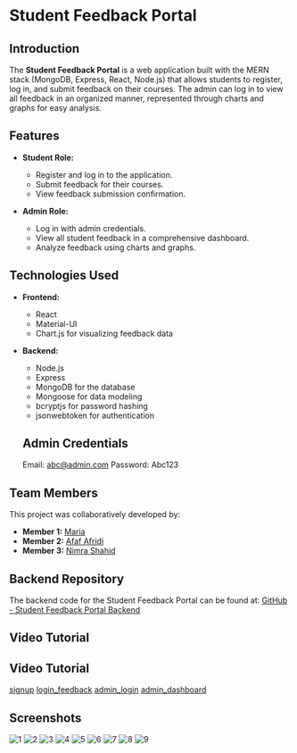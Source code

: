 # Student Feedback Portal

## Introduction
The **Student Feedback Portal** is a web application built with the MERN stack (MongoDB, Express, React, Node.js) that allows students to register, log in, and submit feedback on their courses. The admin can log in to view all feedback in an organized manner, represented through charts and graphs for easy analysis.

## Features
- **Student Role:**
  - Register and log in to the application.
  - Submit feedback for their courses.
  - View feedback submission confirmation.

- **Admin Role:**
  - Log in with admin credentials.
  - View all student feedback in a comprehensive dashboard.
  - Analyze feedback using charts and graphs.

## Technologies Used
- **Frontend:**
  - React
  - Material-UI
  - Chart.js for visualizing feedback data

- **Backend:**
  - Node.js
  - Express
  - MongoDB for the database
  - Mongoose for data modeling
  - bcryptjs for password hashing
  - jsonwebtoken for authentication

   ## Admin Credentials 
    Email: abc@admin.com
    Password: Abc123

## Team Members

This project was collaboratively developed by:
- **Member 1:** [Maria](https://github.com/mariahussain9098) 
- **Member 2:** [Afaf Afridi](https://github.com/AfafAfridi) 
- **Member 3:** [Nimra Shahid](https://github.com/nimrashahid157) 


## Backend Repository
The backend code for the Student Feedback Portal can be found at: [GitHub - Student Feedback Portal Backend](https://github.com/mariahussain9098/feedback-form-backend)


## Video Tutorial

## Video Tutorial

[signup]([https://drive.google.com/file/d/1YrmKvBm8X4dyHlyyhnAWtZKaSCjfAq1N/view?usp=drive_link])
[login_feedback]([https://drive.google.com/file/d/1srN5YrxRMt0wmgsNXtoW8I6FQVEsAiD5/view?usp=sharing])
[admin_login]([https://drive.google.com/file/d/1FLBS1C1LWhQoYlkx_HPwuPzFJNxaVk2-/view?usp=sharing])
[admin_dashboard]([https://drive.google.com/file/d/1QRVgpq4EjwVHyMNT-_5oOOVkvB4Pzh5_/view?usp=sharing])


## Screenshots

![1](screenshots/1.PNG)
![2](screenshots/2.PNG)
![3](screenshots/3.PNG)
![4](screenshots/4.PNG)
![5](screenshots/5.PNG)
![6](screenshots/6.PNG)
![7](screenshots/7.PNG)
![8](screenshots/8.PNG)
![9](screenshots/9.PNG)

